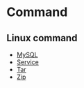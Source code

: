 # Command
## Linux command

* [MySQL](https://github.com/zohac/command/blob/master/mysql.md)
* [Service](https://github.com/zohac/command/blob/master/service.md)
* [Tar](https://github.com/zohac/command/blob/master/tar.md)
* [Zip](https://github.com/zohac/command/blob/master/zip.md)
